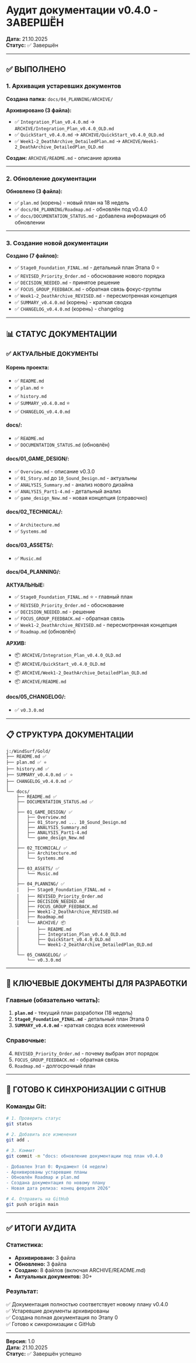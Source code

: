 # Аудит документации v0.4.0 - ЗАВЕРШЁН

**Дата:** 21.10.2025  
**Статус:** ✅ Завершён

---

## ✅ ВЫПОЛНЕНО

### 1. Архивация устаревших документов

**Создана папка:** `docs/04_PLANNING/ARCHIVE/`

**Архивировано (3 файла):**
- ✅ `Integration_Plan_v0.4.0.md` → `ARCHIVE/Integration_Plan_v0.4.0_OLD.md`
- ✅ `QuickStart_v0.4.0.md` → `ARCHIVE/QuickStart_v0.4.0_OLD.md`
- ✅ `Week1-2_DeathArchive_DetailedPlan.md` → `ARCHIVE/Week1-2_DeathArchive_DetailedPlan_OLD.md`

**Создан:** `ARCHIVE/README.md` - описание архива

---

### 2. Обновление документации

**Обновлено (3 файла):**
- ✅ `plan.md` (корень) - новый план на 18 недель
- ✅ `docs/04_PLANNING/Roadmap.md` - обновлён под v0.4.0
- ✅ `docs/DOCUMENTATION_STATUS.md` - добавлена информация об обновлении

---

### 3. Создание новой документации

**Создано (7 файлов):**
- ✅ `Stage0_Foundation_FINAL.md` - детальный план Этапа 0 ⭐
- ✅ `REVISED_Priority_Order.md` - обоснование нового порядка
- ✅ `DECISION_NEEDED.md` - принятое решение
- ✅ `FOCUS_GROUP_FEEDBACK.md` - обратная связь фокус-группы
- ✅ `Week1-2_DeathArchive_REVISED.md` - пересмотренная концепция
- ✅ `SUMMARY_v0.4.0.md` (корень) - краткая сводка
- ✅ `CHANGELOG_v0.4.0.md` (корень) - changelog

---

## 📊 СТАТУС ДОКУМЕНТАЦИИ

### ✅ АКТУАЛЬНЫЕ ДОКУМЕНТЫ

#### Корень проекта:
- ✅ `README.md`
- ✅ `plan.md` ⭐
- ✅ `history.md`
- ✅ `SUMMARY_v0.4.0.md` ⭐
- ✅ `CHANGELOG_v0.4.0.md`

#### docs/:
- ✅ `README.md`
- ✅ `DOCUMENTATION_STATUS.md` (обновлён)

#### docs/01_GAME_DESIGN/:
- ✅ `Overview.md` - описание v0.3.0
- ✅ `01_Story.md` до `10_Sound_Design.md` - актуальны
- ✅ `ANALYSIS_Summary.md` - анализ нового дизайна
- ✅ `ANALYSIS_Part1-4.md` - детальный анализ
- ✅ `game_design_New.md` - новая концепция (справочно)

#### docs/02_TECHNICAL/:
- ✅ `Architecture.md`
- ✅ `Systems.md`

#### docs/03_ASSETS/:
- ✅ `Music.md`

#### docs/04_PLANNING/:
**АКТУАЛЬНЫЕ:**
- ✅ `Stage0_Foundation_FINAL.md` ⭐ - главный план
- ✅ `REVISED_Priority_Order.md` - обоснование
- ✅ `DECISION_NEEDED.md` - решение
- ✅ `FOCUS_GROUP_FEEDBACK.md` - обратная связь
- ✅ `Week1-2_DeathArchive_REVISED.md` - пересмотренная концепция
- ✅ `Roadmap.md` (обновлён)

**АРХИВ:**
- 📦 `ARCHIVE/Integration_Plan_v0.4.0_OLD.md`
- 📦 `ARCHIVE/QuickStart_v0.4.0_OLD.md`
- 📦 `ARCHIVE/Week1-2_DeathArchive_DetailedPlan_OLD.md`
- 📦 `ARCHIVE/README.md`

#### docs/05_CHANGELOG/:
- ✅ `v0.3.0.md`

---

## 📋 СТРУКТУРА ДОКУМЕНТАЦИИ

```
j:/WindSurf/Gold/
├── README.md ✅
├── plan.md ✅ ⭐
├── history.md ✅
├── SUMMARY_v0.4.0.md ✅ ⭐
├── CHANGELOG_v0.4.0.md ✅
│
└── docs/
    ├── README.md ✅
    ├── DOCUMENTATION_STATUS.md ✅
    │
    ├── 01_GAME_DESIGN/ ✅
    │   ├── Overview.md
    │   ├── 01_Story.md ... 10_Sound_Design.md
    │   ├── ANALYSIS_Summary.md
    │   ├── ANALYSIS_Part1-4.md
    │   └── game_design_New.md
    │
    ├── 02_TECHNICAL/ ✅
    │   ├── Architecture.md
    │   └── Systems.md
    │
    ├── 03_ASSETS/ ✅
    │   └── Music.md
    │
    ├── 04_PLANNING/ ✅
    │   ├── Stage0_Foundation_FINAL.md ⭐
    │   ├── REVISED_Priority_Order.md
    │   ├── DECISION_NEEDED.md
    │   ├── FOCUS_GROUP_FEEDBACK.md
    │   ├── Week1-2_DeathArchive_REVISED.md
    │   ├── Roadmap.md
    │   └── ARCHIVE/ 📦
    │       ├── README.md
    │       ├── Integration_Plan_v0.4.0_OLD.md
    │       ├── QuickStart_v0.4.0_OLD.md
    │       └── Week1-2_DeathArchive_DetailedPlan_OLD.md
    │
    └── 05_CHANGELOG/ ✅
        └── v0.3.0.md
```

---

## 🎯 КЛЮЧЕВЫЕ ДОКУМЕНТЫ ДЛЯ РАЗРАБОТКИ

### Главные (обязательно читать):
1. **`plan.md`** - текущий план разработки (18 недель)
2. **`Stage0_Foundation_FINAL.md`** - детальный план Этапа 0
3. **`SUMMARY_v0.4.0.md`** - краткая сводка всех изменений

### Справочные:
4. `REVISED_Priority_Order.md` - почему выбран этот порядок
5. `FOCUS_GROUP_FEEDBACK.md` - обратная связь
6. `Roadmap.md` - долгосрочный план

---

## 🔄 ГОТОВО К СИНХРОНИЗАЦИИ С GITHUB

### Команды Git:

```bash
# 1. Проверить статус
git status

# 2. Добавить все изменения
git add .

# 3. Коммит
git commit -m "docs: обновление документации под план v0.4.0

- Добавлен Этап 0: Фундамент (4 недели)
- Архивированы устаревшие планы
- Обновлён Roadmap и plan.md
- Создана документация по новому плану
- Новая дата релиза: конец февраля 2026"

# 4. Отправить на GitHub
git push origin main
```

---

## ✅ ИТОГИ АУДИТА

### Статистика:
- **Архивировано:** 3 файла
- **Обновлено:** 3 файла
- **Создано:** 8 файлов (включая ARCHIVE/README.md)
- **Актуальных документов:** 30+

### Результат:
✅ Документация полностью соответствует новому плану v0.4.0  
✅ Устаревшие документы архивированы  
✅ Создана полная документация по Этапу 0  
✅ Готово к синхронизации с GitHub

---

**Версия:** 1.0  
**Дата:** 21.10.2025  
**Статус:** ✅ Завершён успешно
